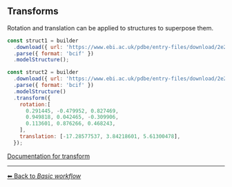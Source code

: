 ## Transforms

Rotation and translation can be applied to structures to superpose them.

```js
const struct1 = builder
  .download({ url: 'https://www.ebi.ac.uk/pdbe/entry-files/download/2e2o.bcif' })
  .parse({ format: 'bcif' })
  .modelStructure();

const struct2 = builder
  .download({ url: 'https://www.ebi.ac.uk/pdbe/entry-files/download/2e2n.bcif' })
  .parse({ format: 'bcif' })
  .modelStructure()
  .transform({
    rotation:[
      0.291445, -0.479952, 0.827469,
      0.949818, 0.042465, -0.309906,
      0.113601, 0.876266, 0.468243,
    ],
    translation: [-17.28577537, 3.84218601, 5.61300478],
  });
```

[Documentation for transform](https://molstar.org/mol-view-spec-docs/tree-schema/#transform)

---

[&#x2B05; Back to *Basic workflow*](#intro)
